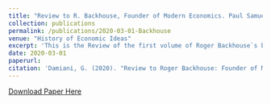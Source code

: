 ```yaml
---
title: "Review to R. Backhouse, Founder of Modern Economics. Paul Samuelson, volume I: Becoming Samuelson, 1915-1948."
collection: publications
permalink: /publications/2020-03-01-Backhouse
venue: "History of Economic Ideas"
excerpt: 'This is the Review of the first volume of Roger Backhouse`s biography of [Paul Samuelson](https://global.oup.com/academic/product/founder-of-modern-economics-paul-a-samuelson-9780190664091?cc=it&lang=en&#).'
date: 2020-03-01
paperurl: 
citation: 'Damiani, G. (2020). "Review to Roger Backhouse: Founder of Modern Economics. Paul Samuelson, volume I" <i>History of Economic Ideas</i>. 28(1).'
---
```


[Download Paper Here](http://gianludam.github.io/files/RecDamiani.pdf)
